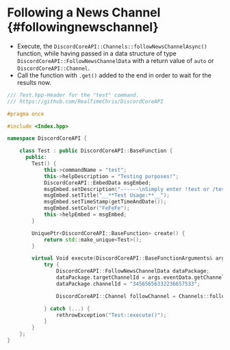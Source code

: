 Following a News Channel {#followingnewschannel}
=============
- Execute, the `DiscordCoreAPI::Channels::followNewsChannelAsync()` function, while having passed in a data structure of type `DiscordCoreAPI::FollowNewsChannelData` with a return value of `auto` or `DiscordCoreAPI::Channel`.
- Call the function with `.get()` added to the end in order to wait for the results now.

```cpp
/// Test.hpp-Header for the "test" command.
/// https://github.com/RealTimeChris/DiscordCoreAPI

#pragma once

#include <Index.hpp>

namespace DiscordCoreAPI {

	class Test : public DiscordCoreAPI::BaseFunction {
	  public:
		Test() {
			this->commandName = "test";
			this->helpDescription = "Testing purposes!";
			DiscordCoreAPI::EmbedData msgEmbed;
			msgEmbed.setDescription("------\nSimply enter !test or /test!\n------");
			msgEmbed.setTitle("__**Test Usage:**__");
			msgEmbed.setTimeStamp(getTimeAndDate());
			msgEmbed.setColor("FeFeFe");
			this->helpEmbed = msgEmbed;
		}

		UniquePtr<DiscordCoreAPI::BaseFunction> create() {
			return std::make_unique<Test>();
		}

		virtual Void execute(DiscordCoreAPI::BaseFunctionArguments& args) {
			try {
				DiscordCoreAPI::FollowNewsChannelData dataPackage;
				dataPackage.targetChannelId = args.eventData.getChannelId();
				dataPackage.channelId = "34565656332236657533";

				DiscordCoreAPI::Channel followChannel = Channels::followNewsChannelAsync(dataPackage).get();

			} catch (...) {
				rethrowException("Test::execute()");
			}
		}
	};
}
```
